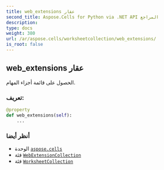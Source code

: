 ```yaml
---
title: web_extensions عقار
second_title: Aspose.Cells for Python via .NET API المراجع
description:
type: docs
weight: 380
url: /ar/aspose.cells/worksheetcollection/web_extensions/
is_root: false
---
```

##  web_extensions عقار

الحصول على قائمة أجزاء المهام.
###  تعريف:
```python
@property
def web_extensions(self):
    ...
```

###  أنظر أيضا
* الوحدة [`aspose.cells`](../../)
* فئة [`WebExtensionCollection`](/cells/python-net/ar/aspose.cells.webextensions/webextensioncollection)
* فئة [`WorksheetCollection`](/cells/python-net/ar/aspose.cells/worksheetcollection)

